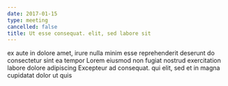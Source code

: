 ```yaml
---
date: 2017-01-15
type: meeting
cancelled: false
title: Ut esse consequat. elit, sed labore sit
---
```

ex aute in dolore amet, irure nulla minim esse reprehenderit deserunt do consectetur sint ea tempor Lorem eiusmod non fugiat nostrud exercitation labore dolore adipiscing Excepteur ad consequat. qui elit, sed et in magna cupidatat dolor ut quis